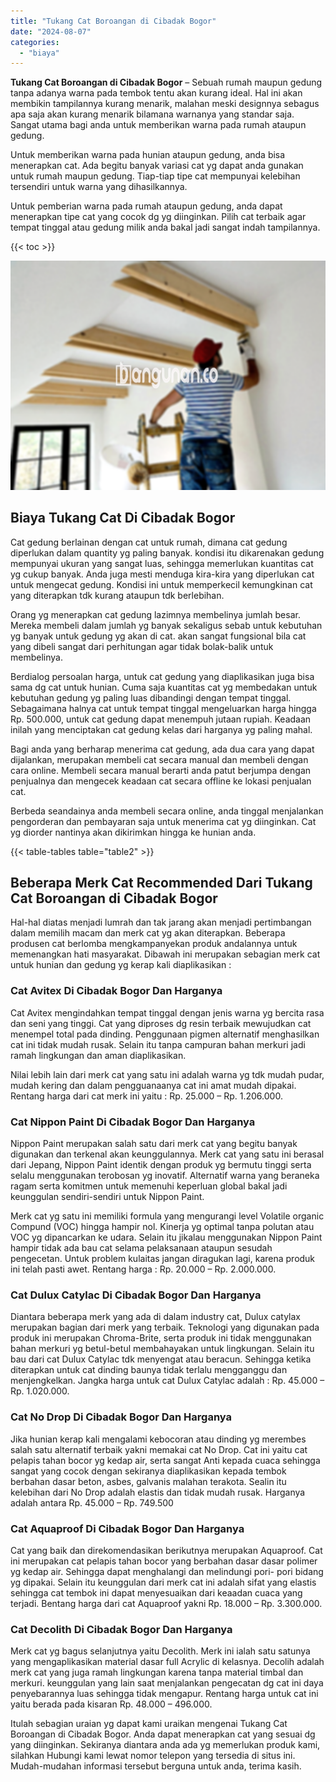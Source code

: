 ```yaml
---
title: "Tukang Cat Boroangan di Cibadak Bogor"
date: "2024-08-07"
categories: 
  - "biaya"
---
```


**Tukang Cat Boroangan di Cibadak Bogor** – Sebuah rumah maupun gedung tanpa adanya warna pada tembok tentu akan kurang ideal. Hal ini akan membikin tampilannya kurang menarik, malahan meski designnya sebagus apa saja akan kurang menarik bilamana warnanya yang standar saja. Sangat utama bagi anda untuk memberikan warna pada rumah ataupun gedung.

Untuk memberikan warna pada hunian ataupun gedung, anda bisa menerapkan cat. Ada begitu banyak variasi cat yg dapat anda gunakan untuk rumah maupun gedung. Tiap-tiap tipe cat mempunyai kelebihan tersendiri untuk warna yang dihasilkannya.

Untuk pemberian warna pada rumah ataupun gedung, anda dapat menerapkan tipe cat yang cocok dg yg diinginkan. Pilih cat terbaik agar tempat tinggal atau gedung milik anda bakal jadi sangat indah tampilannya.

{{< toc >}}

![Tukang Cat Boroangan di Cibadak Bogor](/images/jasa-cat-murah38.png)

## Biaya Tukang Cat Di Cibadak Bogor

Cat gedung berlainan dengan cat untuk rumah, dimana cat gedung diperlukan dalam quantity yg paling banyak. kondisi itu dikarenakan gedung mempunyai ukuran yang sangat luas, sehingga memerlukan kuantitas cat yg cukup banyak. Anda juga mesti menduga kira-kira yang diperlukan cat untuk mengecat gedung. Kondisi ini untuk memperkecil kemungkinan cat yang diterapkan tdk kurang ataupun tdk berlebihan.

Orang yg menerapkan cat gedung lazimnya membelinya jumlah besar. Mereka membeli dalam jumlah yg banyak sekaligus sebab untuk kebutuhan yg banyak untuk gedung yg akan di cat. akan sangat fungsional bila cat yang dibeli sangat dari perhitungan agar tidak bolak-balik untuk membelinya.

Berdialog persoalan harga, untuk cat gedung yang diaplikasikan juga bisa sama dg cat untuk hunian. Cuma saja kuantitas cat yg membedakan untuk kebutuhan gedung yg paling luas dibandingi dengan tempat tinggal. Sebagaimana halnya cat untuk tempat tinggal mengeluarkan harga hingga Rp. 500.000, untuk cat gedung dapat menempuh jutaan rupiah. Keadaan inilah yang menciptakan cat gedung kelas dari harganya yg paling mahal.

Bagi anda yang berharap menerima cat gedung, ada dua cara yang dapat dijalankan, merupakan membeli cat secara manual dan membeli dengan cara online. Membeli secara manual berarti anda patut berjumpa dengan penjualnya dan mengecek keadaan cat secara offline ke lokasi penjualan cat.

Berbeda seandainya anda membeli secara online, anda tinggal menjalankan pengorderan dan pembayaran saja untuk menerima cat yg diinginkan. Cat yg diorder nantinya akan dikirimkan hingga ke hunian anda.

{{< table-tables table="table2" >}}

## Beberapa Merk Cat Recommended Dari Tukang Cat Boroangan di Cibadak Bogor

Hal-hal diatas menjadi lumrah dan tak jarang akan menjadi pertimbangan dalam memilih macam dan merk cat yg akan diterapkan. Beberapa produsen cat berlomba mengkampanyekan produk andalannya untuk memenangkan hati masyarakat. Dibawah ini merupakan sebagian merk cat untuk hunian dan gedung yg kerap kali diaplikasikan :

### Cat Avitex Di Cibadak Bogor Dan Harganya

Cat Avitex mengindahkan tempat tinggal dengan jenis warna yg bercita rasa dan seni yang tinggi. Cat yang diproses dg resin terbaik mewujudkan cat menempel total pada dinding. Penggunaan pigmen alternatif menghasilkan cat ini tidak mudah rusak. Selain itu tanpa campuran bahan merkuri jadi ramah lingkungan dan aman diaplikasikan.

Nilai lebih lain dari merk cat yang satu ini adalah warna yg tdk mudah pudar, mudah kering dan dalam pengguanaanya cat ini amat mudah dipakai. Rentang harga dari cat merk ini yaitu : Rp. 25.000 – Rp. 1.206.000.

### Cat Nippon Paint Di Cibadak Bogor Dan Harganya

Nippon Paint merupakan salah satu dari merk cat yang begitu banyak digunakan dan terkenal akan keunggulannya. Merk cat yang satu ini berasal dari Jepang, Nippon Paint identik dengan produk yg bermutu tinggi serta selalu menggunakan terobosan yg inovatif. Alternatif warna yang beraneka ragam serta komitmen untuk memenuhi keperluan global bakal jadi keunggulan sendiri-sendiri untuk Nippon Paint.

Merk cat yg satu ini memiliki formula yang mengurangi level Volatile organic Compund (VOC) hingga hampir nol. Kinerja yg optimal tanpa polutan atau VOC yg dipancarkan ke udara. Selain itu jikalau menggunakan Nippon Paint hampir tidak ada bau cat selama pelaksanaan ataupun sesudah pengecetan. Untuk problem kulaitas jangan diragukan lagi, karena produk ini telah pasti awet. Rentang harga : Rp. 20.000 – Rp. 2.000.000.

### Cat Dulux Catylac Di Cibadak Bogor Dan Harganya

Diantara beberapa merk yang ada di dalam industry cat, Dulux catylax merupakan bagian dari merk yang terbaik. Teknologi yang digunakan pada produk ini merupakan Chroma-Brite, serta produk ini tidak menggunakan bahan merkuri yg betul-betul membahayakan untuk lingkungan. Selain itu bau dari cat Dulux Catylac tdk menyengat atau beracun. Sehingga ketika diterapkan untuk cat dinding baunya tidak terlalu mengganggu dan menjengkelkan. Jangka harga untuk cat Dulux Catylac adalah : Rp. 45.000 – Rp. 1.020.000.

### Cat No Drop Di Cibadak Bogor Dan Harganya

Jika hunian kerap kali mengalami kebocoran atau dinding yg merembes salah satu alternatif terbaik yakni memakai cat No Drop. Cat ini yaitu cat pelapis tahan bocor yg kedap air, serta sangat Anti kepada cuaca sehingga sangat yang cocok dengan sekiranya diaplikasikan kepada tembok berbahan dasar beton, asbes, galvanis malahan terakota. Sealin itu kelebihan dari No Drop adalah elastis dan tidak mudah rusak. Harganya adalah antara Rp. 45.000 – Rp. 749.500

### Cat Aquaproof Di Cibadak Bogor Dan Harganya

Cat yang baik dan direkomendasikan berikutnya merupakan Aquaproof. Cat ini merupakan cat pelapis tahan bocor yang berbahan dasar dasar polimer yg kedap air. Sehingga dapat menghalangi dan melindungi pori- pori bidang yg dipakai. Selain itu keunggulan dari merk cat ini adalah sifat yang elastis sehingga cat tembok ini dapat menyesuaikan dari keaadan cuaca yang terjadi. Bentang harga dari cat Aquaproof yakni Rp. 18.000 – Rp. 3.300.000.

### Cat Decolith Di Cibadak Bogor Dan Harganya

Merk cat yg bagus selanjutnya yaitu Decolith. Merk ini ialah satu satunya yang mengaplikasikan material dasar full Acrylic di kelasnya. Decolih adalah merk cat yang juga ramah lingkungan karena tanpa material timbal dan merkuri. keunggulan yang lain saat menjalankan pengecatan dg cat ini daya penyebarannya luas sehingga tidak mengapur. Rentang harga untuk cat ini yaitu berada pada kisaran Rp. 48.000 – 496.000.

Itulah sebagian uraian yg dapat kami uraikan mengenai Tukang Cat Boroangan di Cibadak Bogor. Anda dapat menerapkan cat yang sesuai dg yang diinginkan. Sekiranya diantara anda ada yg memerlukan produk kami, silahkan Hubungi kami lewat nomor telepon yang tersedia di situs ini. Mudah-mudahan informasi tersebut berguna untuk anda, terima kasih.
